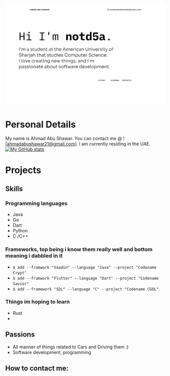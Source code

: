 ![](header.png)

# Personal Details
My name is Ahmad Abu Shawar. You can contact me @ ![ahmadabushawar21@gmail.com]. I am currently residing in the UAE.
[![My GitHub stats](https://github-readme-stats.vercel.app/api?username=notd5a-alt)](https://github.com/anuraghazra/github-readme-stats)


#  Projects


## Skills
### Programming languages
- Java
- Go
- Dart
- Python
- C /C++

### Frameworks, top being i know them really well and bottom meaning i dabbled in it
- `$ add --framwork "Vaadin" --language "Java" --project "Codename Crypt"`
- `$ add --framwork "Flutter" --language "Dart" --project "Codename Savior"`
- `$ add --framework "SDL" --language "C" --project "Codename CGOL"`

### Things im hoping to learn
- Rust
- 

## Passions
- All manner of things related to Cars and Driving them :)
- Software development, programming


## How to contact me:



